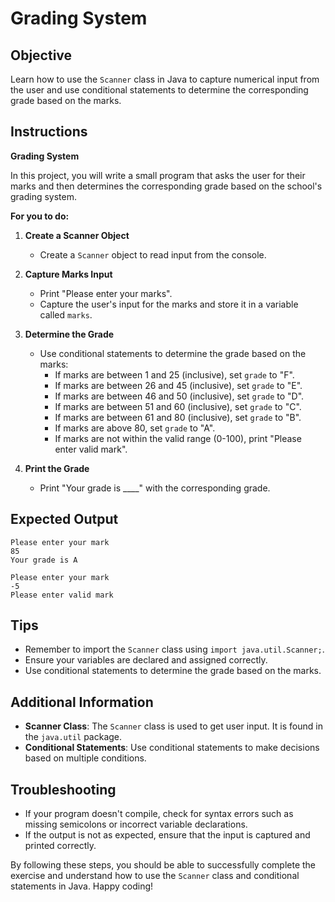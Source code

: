 # Grading System

## Objective
Learn how to use the `Scanner` class in Java to capture numerical input from the user and use conditional statements to determine the corresponding grade based on the marks.

## Instructions

**Grading System**

In this project, you will write a small program that asks the user for their marks and then determines the corresponding grade based on the school's grading system.

**For you to do:**

1. **Create a Scanner Object**
    - Create a `Scanner` object to read input from the console.

2. **Capture Marks Input**
    - Print "Please enter your marks".
    - Capture the user's input for the marks and store it in a variable called `marks`.

3. **Determine the Grade**
    - Use conditional statements to determine the grade based on the marks:
        - If marks are between 1 and 25 (inclusive), set `grade` to "F".
        - If marks are between 26 and 45 (inclusive), set `grade` to "E".
        - If marks are between 46 and 50 (inclusive), set `grade` to "D".
        - If marks are between 51 and 60 (inclusive), set `grade` to "C".
        - If marks are between 61 and 80 (inclusive), set `grade` to "B".
        - If marks are above 80, set `grade` to "A".
        - If marks are not within the valid range (0-100), print "Please enter valid mark".

4. **Print the Grade**
    - Print "Your grade is ____" with the corresponding grade.

## Expected Output
```
Please enter your mark
85
Your grade is A
```

```
Please enter your mark
-5
Please enter valid mark
```

## Tips
- Remember to import the `Scanner` class using `import java.util.Scanner;`.
- Ensure your variables are declared and assigned correctly.
- Use conditional statements to determine the grade based on the marks.

## Additional Information
- **Scanner Class**: The `Scanner` class is used to get user input. It is found in the `java.util` package.
- **Conditional Statements**: Use conditional statements to make decisions based on multiple conditions.

## Troubleshooting
- If your program doesn't compile, check for syntax errors such as missing semicolons or incorrect variable declarations.
- If the output is not as expected, ensure that the input is captured and printed correctly.

By following these steps, you should be able to successfully complete the exercise and understand how to use the `Scanner` class and conditional statements in Java. Happy coding!

